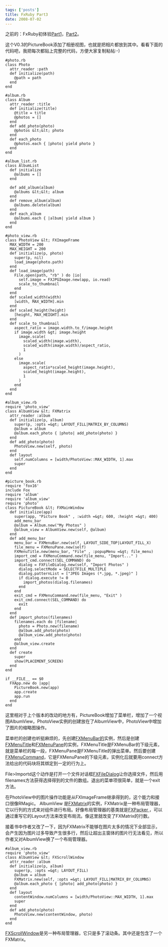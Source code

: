 ```yaml
--- 
tags: ['posts']
title: FxRuby Part3
date: 2008-07-02
---
```

之前的：FxRuby初体验<a href="http://redworld.blog.ubuntu.org.cn/2008/07/01/fxruby%e5%88%9d%e4%bd%93%e9%aa%8cpart1/">Part1</a>，<a href="http://redworld.blog.ubuntu.org.cn/2008/07/01/fxruby%e5%88%9d%e4%bd%93%e9%aa%8cpart2/">Part2</a>。

这个V0.3的PictureBook添加了相册视图，也就是把相片都放到其中。看看下面的代码吧，我把每次都贴上完整的代码，方便大家复制粘帖:-)

    #photo.rb
    class Photo
      attr_reader :path
      def initialize(path)
        @path = path
      end
    end
     
    #album.rb
    class Album
      attr_reader :title
      def initialize(title)
        @title = title
        @photos = []
      end
      def add_photo(photo)
        @photos &lt;&lt; photo
      end
      def each_photo
        @photos.each { |photo| yield photo }
      end
    end
     
    #album_list.rb
    class AlbumList
      def initialize
        @albums = []
      end
     
      def add_album(album)
        @albums &lt;&lt; album
      end
      def remove_album(album)
        @albums.delete(album)
      end
      def each_album
        @albums.each { |album| yield album }
      end
    end
     
    #photo_view.rb
    class PhotoView &lt; FXImageFrame
      MAX_WIDTH = 200
      MAX_HEIGHT = 200
      def initialize(p, photo)
        super(p, nil)
        load_image(photo.path)
      end
      def load_image(path)
        File.open(path, "rb" ) do |io|
          self.image = FXJPGImage.new(app, io.read)
          scale_to_thumbnail
        end
      end
      def scaled_width(width)
        [width, MAX_WIDTH].min
      end
      def scaled_height(height)
        [height, MAX_HEIGHT].min
      end
      def scale_to_thumbnail
        aspect_ratio = image.width.to_f/image.height
        if image.width &gt; image.height
          image.scale(
            scaled_width(image.width),
            scaled_width(image.width)/aspect_ratio,
            1
          )
        else
          image.scale(
            aspect_ratio*scaled_height(image.height),
            scaled_height(image.height),
            1
          )
        end
      end
    end
      
    #album_view.rb
    require 'photo_view'
    class AlbumView &lt; FXMatrix
      attr_reader :album
      def initialize(p, album)
        super(p, :opts =&gt; LAYOUT_FILL|MATRIX_BY_COLUMNS)
        @album = album
        @album.each_photo { |photo| add_photo(photo) }
      end
      def add_photo(photo)
        PhotoView.new(self, photo)
      end
      def layout
        self.numColumns = [width/PhotoView::MAX_WIDTH, 1].max
        super
      end
    end
      
    #picture_book.rb
    require 'fox16'
    include Fox
    require 'album'
    require 'album_view'
    require 'photo'
    class PictureBook &lt; FXMainWindow
      def initialize(app)
        super(app, "Picture Book" , :width =&gt; 600, :height =&gt; 400)
        add_menu_bar
        @album = Album.new("My Photos" )
        @album_view = AlbumView.new(self, @album)
      end
      def add_menu_bar
        menu_bar = FXMenuBar.new(self, LAYOUT_SIDE_TOP|LAYOUT_FILL_X)
        file_menu = FXMenuPane.new(self)
        FXMenuTitle.new(menu_bar, "File" , :popupMenu =&gt; file_menu)
        import_cmd = FXMenuCommand.new(file_menu, "Import..." )
        import_cmd.connect(SEL_COMMAND) do
          dialog = FXFileDialog.new(self, "Import Photos" )
          dialog.selectMode = SELECTFILE_MULTIPLE
          dialog.patternList = ["JPEG Images (*.jpg, *.jpeg)" ]
          if dialog.execute != 0
            import_photos(dialog.filenames)
          end
        end
        exit_cmd = FXMenuCommand.new(file_menu, "Exit" )
        exit_cmd.connect(SEL_COMMAND) do
          exit
        end
      end
      def import_photos(filenames)
        filenames.each do |filename|
          photo = Photo.new(filename)
          @album.add_photo(photo)
          @album_view.add_photo(photo)
        end
        @album_view.create
      end
      def create
        super
        show(PLACEMENT_SCREEN)
      end
    end
      
    if __FILE__ == $0
      FXApp.new do |app|
        PictureBook.new(app)
        app.create
        app.run
      end
    end

这里相对于上个版本的改动的地方有，PictureBook增加了菜单栏，增加了一个视图AlbumView，PhotoView实例的创建放在了AlbumView中，PhotoView中增加了图片的缩略图操作。

菜单栏的创建也听挺麻烦的，先创建<a href="http://www.fxruby.org/doc/api/classes/Fox/FXMenuBar.html">FXMenuBar的</a>实例，然后是创建<a href="http://www.fxruby.org/doc/api/classes/Fox/FXMenuTitle.html">FXMenuTitle</a>和<a href="http://www.fxruby.org/doc/api/classes/Fox/FXMenuPane.html">FXMenuPane</a>的实例，FXMenuTitle是FXMenuBar的下级元素，就是菜单栏的每一段，FXMenuPane是FXMenuTitle的弹出菜单。然后要创建<a href="http://www.fxruby.org/doc/api/classes/Fox/FXCommand.html">FXMenuCommand</a>，它是FXMenuPane的下级元素，实例化后就要用connect方法给出的代码块将其绑定到一定的行为上。

File&gt;Importd这个动作是打开一个文件对话框<a href="http://www.fxruby.org/doc/api/classes/Fox/FXDialogBox.html">FXFileDialog</a>让你选择文件，然后用filenames方法获得选择得到的文件的数组。退出的菜单项很简单，就是一个exit方法。

在PhotoView中的图片操作功能是从FXImageFrame继承得到的，这个能力和接口很像RMagic。 AlbumView 是<a href="http://www.fxruby.org/doc/api/classes/Fox/FXMatrix.html">FXMatrix</a>的实例，FXMatrix是一种布局管理器，它以行列的方式来对组件进行布局。好像布局管理器的基类就是<a href="http://www.fxruby.org/doc/api/classes/Fox/FXPacker.html">FXPacker </a>，可以通过重写它的Layout方法来改变布局流。像这里就改变了FXMatrix的行数。

接着书中作者又改了一下，因为FXMatrix不能够在图片太多的情况下全部显示，会产生因为图片过多导致产生很多行，然后让超出主窗体的图片行无法看见，所以作者又对AlbumView换了一个布局管理器。

    #album_view.rb
    require 'photo_view'
    class AlbumView &lt; FXScrollWindow
      attr_reader :album
      def initialize(p, album)
        super(p, :opts =&gt; LAYOUT_FILL)
        @album = album
        FXMatrix.new(self, :opts =&gt; LAYOUT_FILL|MATRIX_BY_COLUMNS)
        @album.each_photo { |photo| add_photo(photo) }
      end
      def layout
        contentWindow.numColumns = [width/PhotoView::MAX_WIDTH, 1].max
        super
      end
      def add_photo(photo)
        PhotoView.new(contentWindow, photo)
      end
    end

<a href="http://www.fxruby.org/doc/api/classes/Fox/FXScrollWindow.html">FXScrollWindow</a>是另一种布局管理器，它只是多了滚动条。其中还是包含了一个FXMatrix。
